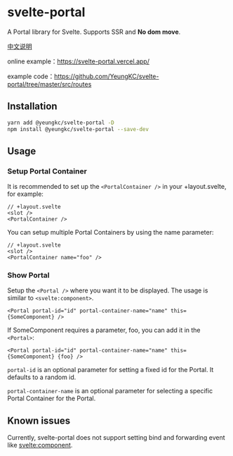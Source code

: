 # svelte-portal

A Portal library for Svelte. Supports SSR and **No dom move**.

[中文说明](https://github.com/YeungKC/svelte-portal/blob/master/README-zh.md)

online example：<https://svelte-portal.vercel.app/>

example code：<https://github.com/YeungKC/svelte-portal/tree/master/src/routes>

## Installation

```bash
yarn add @yeungkc/svelte-portal -D
npm install @yeungkc/svelte-portal --save-dev
```

## Usage

### Setup Portal Container

It is recommended to set up the `<PortalContainer />` in your +layout.svelte, for example:

```svelte
// +layout.svelte
<slot />
<PortalContainer />
```

You can setup multiple Portal Containers by using the name parameter:

```svelte
// +layout.svelte
<slot />
<PortalContainer name="foo" />
```

### Show Portal

Setup the `<Portal />` where you want it to be displayed. The usage is similar to `<svelte:component>`.

```svelte
<Portal portal-id="id" portal-container-name="name" this={SomeComponent} />
```

If SomeComponent requires a parameter, foo, you can add it in the `<Portal>`:

```svelte
<Portal portal-id="id" portal-container-name="name" this={SomeComponent} {foo} />
```

`portal-id` is an optional parameter for setting a fixed id for the Portal. It defaults to a random id.

`portal-container-name` is an optional parameter for selecting a specific Portal Container for the Portal.

## Known issues

Currently, svelte-portal does not support setting bind and forwarding event like <svelte:component>.
